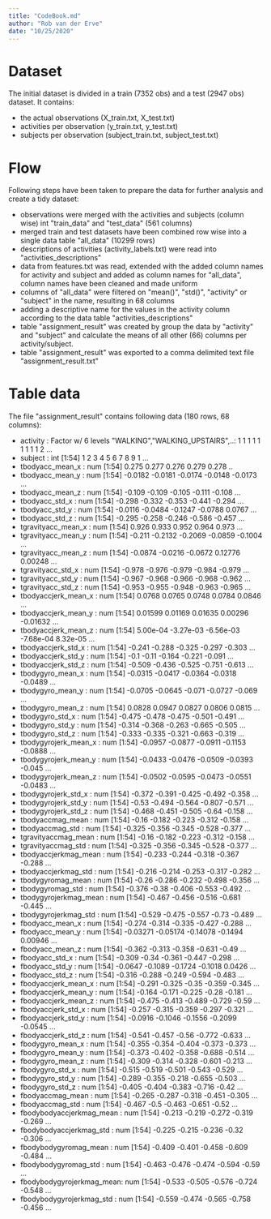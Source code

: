 ```yaml
---
title: "CodeBook.md"
author: "Rob van der Erve"
date: "10/25/2020"
---
```



# Dataset
The initial dataset is divided in a train (7352 obs) and a test (2947 obs) dataset. It contains:
 - the actual observations (X_train.txt, X_test.txt)
 - activities per observation (y_train.txt, y_test.txt)
 - subjects per observation (subject_train.txt, subject_test.txt)
 
# Flow
Following steps have been taken to prepare the data for further analysis and create a tidy dataset:

* observations were merged with the activities and subjects (column wise) int "train_data" and "test_data" (561 columns)
* merged train and test datasets have been combined row wise into a single data table "all_data" (10299 rows)
* descriptions of activities (activity_labels.txt) were read into "activities_descriptions"
* data from features.txt was read, extended with the added column names for activity and subject and added as column names for "all_data", column names have been cleaned and made uniform
* columns of "all_data" were filtered on "mean()", "std()", "activity" or "subject" in the name, resulting in 68 columns
* adding a descriptive name for the values in the activity column according to the data table "activities_descriptions"
* table "assignment_result" was created by group the data by "activity" and "subject" and calculate the means of all other (66) columns per activity/subject.
* table "assignment_result" was exported to a comma delimited text file "assignment_result.txt"

# Table data

The file "assignment_result" contains following data (180 rows, 68 columns):

- activity                 : Factor w/ 6 levels "WALKING","WALKING_UPSTAIRS",..: 1 1 1 1 1 1 1 1 1 2 ...
- subject                  : int [1:54] 1 2 3 4 5 6 7 8 9 1 ...
- tbodyacc_mean_x          : num [1:54] 0.275 0.277 0.276 0.279 0.278 ..
- tbodyacc_mean_y          : num [1:54] -0.0182 -0.0181 -0.0174 -0.0148 -0.0173 ...
- tbodyacc_mean_z          : num [1:54] -0.109 -0.109 -0.105 -0.111 -0.108 ...
- tbodyacc_std_x           : num [1:54] -0.298 -0.332 -0.353 -0.441 -0.294 ...
- tbodyacc_std_y           : num [1:54] -0.0116 -0.0484 -0.1247 -0.0788 0.0767 ...
- tbodyacc_std_z           : num [1:54] -0.295 -0.258 -0.246 -0.586 -0.457 ...
- tgravityacc_mean_x       : num [1:54] 0.926 0.933 0.952 0.964 0.973 ...
- tgravityacc_mean_y       : num [1:54] -0.211 -0.2132 -0.2069 -0.0859 -0.1004 ...
- tgravityacc_mean_z       : num [1:54] -0.0874 -0.0216 -0.0672 0.12776 0.00248 ...
- tgravityacc_std_x        : num [1:54] -0.978 -0.976 -0.979 -0.984 -0.979 ...
- tgravityacc_std_y        : num [1:54] -0.967 -0.968 -0.966 -0.968 -0.962 ...
- tgravityacc_std_z        : num [1:54] -0.953 -0.955 -0.948 -0.963 -0.965 ...
- tbodyaccjerk_mean_x      : num [1:54] 0.0768 0.0765 0.0748 0.0784 0.0846 ...
- tbodyaccjerk_mean_y      : num [1:54] 0.01599 0.01169 0.01635 0.00296 -0.01632 ...
- tbodyaccjerk_mean_z      : num [1:54] 5.00e-04 -3.27e-03 -6.56e-03 -7.68e-04 8.32e-05 ...
- tbodyaccjerk_std_x       : num [1:54] -0.241 -0.288 -0.325 -0.297 -0.303 ...
- tbodyaccjerk_std_y       : num [1:54] -0.1 -0.11 -0.164 -0.221 -0.091 ...
- tbodyaccjerk_std_z       : num [1:54] -0.509 -0.436 -0.525 -0.751 -0.613 ...
- tbodygyro_mean_x         : num [1:54] -0.0315 -0.0417 -0.0364 -0.0318 -0.0489 ...
- tbodygyro_mean_y         : num [1:54] -0.0705 -0.0645 -0.071 -0.0727 -0.069 ...
- tbodygyro_mean_z         : num [1:54] 0.0828 0.0947 0.0827 0.0806 0.0815 ...
- tbodygyro_std_x          : num [1:54] -0.475 -0.478 -0.475 -0.501 -0.491 ...
- tbodygyro_std_y          : num [1:54] -0.314 -0.368 -0.263 -0.665 -0.505 ...
- tbodygyro_std_z          : num [1:54] -0.333 -0.335 -0.321 -0.663 -0.319 ...
- tbodygyrojerk_mean_x     : num [1:54] -0.0957 -0.0877 -0.0911 -0.1153 -0.0888 ...
- tbodygyrojerk_mean_y     : num [1:54] -0.0433 -0.0476 -0.0509 -0.0393 -0.045 ...
- tbodygyrojerk_mean_z     : num [1:54] -0.0502 -0.0595 -0.0473 -0.0551 -0.0483 ...
- tbodygyrojerk_std_x      : num [1:54] -0.372 -0.391 -0.425 -0.492 -0.358 ...
- tbodygyrojerk_std_y      : num [1:54] -0.53 -0.494 -0.564 -0.807 -0.571 ...
- tbodygyrojerk_std_z      : num [1:54] -0.468 -0.451 -0.505 -0.64 -0.158 ...
- tbodyaccmag_mean         : num [1:54] -0.16 -0.182 -0.223 -0.312 -0.158 ...
- tbodyaccmag_std          : num [1:54] -0.325 -0.356 -0.345 -0.528 -0.377 ...
- tgravityaccmag_mean      : num [1:54] -0.16 -0.182 -0.223 -0.312 -0.158 ...
- tgravityaccmag_std       : num [1:54] -0.325 -0.356 -0.345 -0.528 -0.377 ...
- tbodyaccjerkmag_mean     : num [1:54] -0.233 -0.244 -0.318 -0.367 -0.288 ...
- tbodyaccjerkmag_std      : num [1:54] -0.216 -0.214 -0.253 -0.317 -0.282 ...
- tbodygyromag_mean        : num [1:54] -0.26 -0.286 -0.232 -0.498 -0.356 ...
- tbodygyromag_std         : num [1:54] -0.376 -0.38 -0.406 -0.553 -0.492 ...
- tbodygyrojerkmag_mean    : num [1:54] -0.467 -0.456 -0.516 -0.681 -0.445 ...
- tbodygyrojerkmag_std     : num [1:54] -0.529 -0.475 -0.557 -0.73 -0.489 ...
- fbodyacc_mean_x          : num [1:54] -0.274 -0.314 -0.335 -0.427 -0.288 ...
- fbodyacc_mean_y          : num [1:54] -0.03271 -0.05174 -0.14078 -0.1494 0.00946 ...
- fbodyacc_mean_z          : num [1:54] -0.362 -0.313 -0.358 -0.631 -0.49 ...
- fbodyacc_std_x           : num [1:54] -0.309 -0.34 -0.361 -0.447 -0.298 ...
- fbodyacc_std_y           : num [1:54] -0.0647 -0.1089 -0.1724 -0.1018 0.0426 ...
- fbodyacc_std_z           : num [1:54] -0.316 -0.288 -0.249 -0.594 -0.483 ...
- fbodyaccjerk_mean_x      : num [1:54] -0.291 -0.325 -0.35 -0.359 -0.345 ...
- fbodyaccjerk_mean_y      : num [1:54] -0.164 -0.171 -0.225 -0.28 -0.181 ...
- fbodyaccjerk_mean_z      : num [1:54] -0.475 -0.413 -0.489 -0.729 -0.59 ...
- fbodyaccjerk_std_x       : num [1:54] -0.257 -0.315 -0.359 -0.297 -0.321 ...
- fbodyaccjerk_std_y       : num [1:54] -0.0916 -0.1046 -0.1556 -0.2099 -0.0545 ...
- fbodyaccjerk_std_z       : num [1:54] -0.541 -0.457 -0.56 -0.772 -0.633 ...
- fbodygyro_mean_x         : num [1:54] -0.355 -0.354 -0.404 -0.373 -0.373 ...
- fbodygyro_mean_y         : num [1:54] -0.373 -0.402 -0.358 -0.688 -0.514 ...
- fbodygyro_mean_z         : num [1:54] -0.309 -0.314 -0.328 -0.601 -0.213 ...
- fbodygyro_std_x          : num [1:54] -0.515 -0.519 -0.501 -0.543 -0.529 ...
- fbodygyro_std_y          : num [1:54] -0.289 -0.355 -0.218 -0.655 -0.503 ...
- fbodygyro_std_z          : num [1:54] -0.405 -0.404 -0.383 -0.716 -0.42 ...
- fbodyaccmag_mean         : num [1:54] -0.265 -0.287 -0.318 -0.451 -0.305 ...
- fbodyaccmag_std          : num [1:54] -0.467 -0.5 -0.463 -0.651 -0.52 ...
- fbodybodyaccjerkmag_mean : num [1:54] -0.213 -0.219 -0.272 -0.319 -0.269 ...
- fbodybodyaccjerkmag_std  : num [1:54] -0.225 -0.215 -0.236 -0.32 -0.306 ...
- fbodybodygyromag_mean    : num [1:54] -0.409 -0.401 -0.458 -0.609 -0.484 ...
- fbodybodygyromag_std     : num [1:54] -0.463 -0.476 -0.474 -0.594 -0.59 ...
- fbodybodygyrojerkmag_mean: num [1:54] -0.533 -0.505 -0.576 -0.724 -0.548 ...
- fbodybodygyrojerkmag_std : num [1:54] -0.559 -0.474 -0.565 -0.758 -0.456 ...
